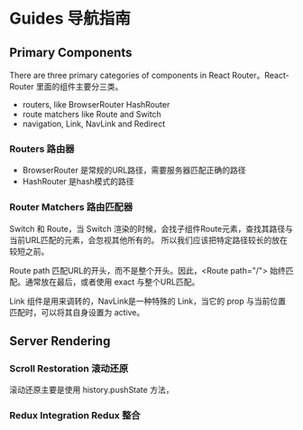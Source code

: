 # Guides 导航指南

## Primary Components 

There are three primary categories of components in React Router。React-Router 里面的组件主要分三类。

* routers, like BrowserRouter HashRouter
* route matchers like Route and Switch
* navigation, Link, NavLink and Redirect


### Routers 路由器


* BrowserRouter 是常规的URL路径，需要服务器匹配正确的路径
* HashRouter 是hash模式的路径


### Router Matchers 路由匹配器


Switch 和 Route，当 Switch 渲染的时候，会找子组件Route元素，查找其路径与当前URL匹配的元素，会忽视其他所有的。
所以我们应该把特定路径较长的放在较短之前。

Route path 匹配URL的开头，而不是整个开头。因此，\<Route path="/"> 始终匹配。通常放在最后，或者使用 exact 与整个URL匹配。

Link 组件是用来调转的，NavLink是一种特殊的 Link，当它的 prop 与当前位置匹配时，可以将其自身设置为 active。

## Server Rendering



### Scroll Restoration 滚动还原

滚动还原主要是使用 history.pushState 方法，


### Redux Integration Redux 整合




